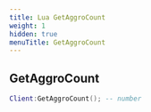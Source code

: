 ```yaml
---
title: Lua GetAggroCount
weight: 1
hidden: true
menuTitle: GetAggroCount
---
```

## GetAggroCount
```lua
Client:GetAggroCount(); -- number
```